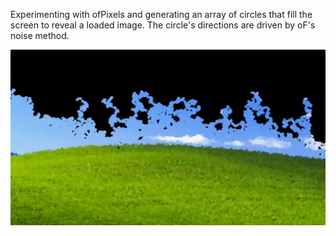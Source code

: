 Experimenting with ofPixels and generating an array of circles that fill the screen to reveal a loaded image.  The circle's directions are driven by oF's noise method.

![alt text](https://raw.githubusercontent.com/seem-less/Creative-Coding-Scrapbook/master/NoisePixels/Spot%20windows%20xp.JPG)
